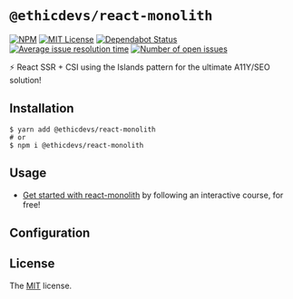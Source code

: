 # `@ethicdevs/react-monolith`

[![NPM](https://img.shields.io/npm/v/@ethicdevs/react-monolith?color=red)](https://www.npmjs.com/@ethicdevs/react-monolith)
[![MIT License](https://img.shields.io/github/license/ethicdevs/react-monolith.svg?color=blue)](https://github.com/ethicdevs/react-monolith/blob/master/LICENSE)
[![Dependabot Status](https://api.dependabot.com/badges/status?host=github&repo=ethicdevs/react-monolith)](https://dependabot.com)
[![Average issue resolution time](https://isitmaintained.com/badge/resolution/ethicdevs/react-monolith.svg)](https://isitmaintained.com/project/ethicdevs/react-monolith)
[![Number of open issues](https://isitmaintained.com/badge/open/ethicdevs/react-monolith.svg)](https://isitmaintained.com/project/ethicdevs/react-monolith)

⚡️ React SSR + CSI using the Islands pattern for the ultimate A11Y/SEO solution!

## Installation

```shell
$ yarn add @ethicdevs/react-monolith
# or
$ npm i @ethicdevs/react-monolith
```

## Usage

- [Get started with react-monolith]() by following an interactive course, for free!

## Configuration

## License

The [MIT](/LICENSE) license.

